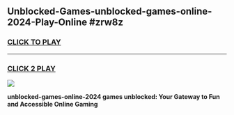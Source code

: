 
## Unblocked-Games-unblocked-games-online-2024-Play-Online #zrw8z
<h3>
<a href="https://news.freeplayer.one?title=unblocked-games-online-2024&ref=3">CLICK TO PLAY</a></h3>
<hr>

<h3>
<a href="https://news.freeplayer.one?title=unblocked-games-online-2024&ref=3">CLICK 2 PLAY</a>
  
</h3>

<a href="https://news.freeplayer.one?title=unblocked-games-online-2024&ref=3"><img src="https://clearcache.store/games.png"></a>


**unblocked-games-online-2024 games unblocked: Your Gateway to Fun and Accessible Online Gaming**

